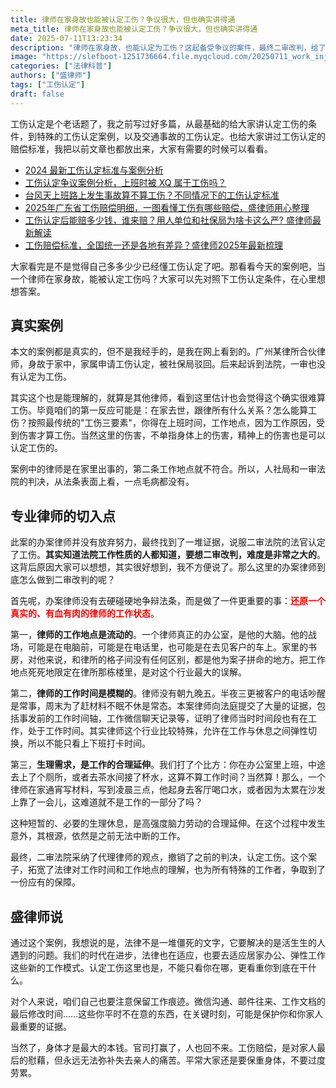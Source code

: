 ```yaml
---
title: 律师在家身故也能被认定工伤？争议很大，但也确实讲得通
meta_title: 律师在家身故也能被认定工伤？争议很大，但也确实讲得通
date: 2025-07-11T13:23:34
description: "律师在家身故，也能认定为工伤？这起备受争议的案件，最终二审改判，给了我们新的启示。本文深度剖析此案，看代理律师如何打破“工作时间、地点、原因”的传统三要素限制。通过论证律师工作地点的流动性、工作时间的模糊性，以及将短暂生理休息视为高强度脑力劳动合理延伸的创新观点，成功说服法院。此案不仅体现了法律对居家办公等新工作模式的适应，也警示所有劳动者：保留微信、邮件等工作痕迹，关键时刻可能成为保护自己和家人的重要证据。"
image: "https://slefboot-1251736664.file.myqcloud.com/20250711_work_injury_more_cover.webp"
categories: ["法律科普"]
authors: ["盛律师"]
tags: ["工伤认定"]
draft: false
---
```


工伤认定是个老话题了，我之前写过好多篇，从最基础的给大家讲认定工伤的条件，到特殊的工伤认定案例，以及交通事故的工伤认定。也给大家讲过工伤认定的赔偿标准，我把以前文章也都放出来，大家有需要的时候可以看看。

- [2024 最新工伤认定标准与案例分析](https://shenglvshi.cn/work_related_injury)
- [工伤认定争议案例分析，上班时被 XQ 属于工伤吗？](https://shenglvshi.cn/work_injury_case)
- [台风天上班路上发生事故算不算工伤？不同情况下的工伤认定标准](http://shenglvshi.cn/typhoon_work_injury)
- [2025年广东省工伤赔偿明细，一图看懂工伤有哪些赔偿，盛律师用心整理](https://shenglvshi.cn/injury_details)
- [工伤认定后能赔多少钱，谁来赔？用人单位和社保局为啥卡这么严? 盛律师最新解读](https://shenglvshi.cn/workers_compensation)
- [工伤赔偿标准，全国统一还是各地有差异？盛律师2025年最新梳理](https://shenglvshi.cn/work_injury_standards)

大家看完是不是觉得自己多多少少已经懂工伤认定了吧。那看看今天的案例吧，当一个律师在家身故，能被认定工伤吗？大家可以先对照下工伤认定条件，在心里想想答案。

## 真实案例

本文的案例都是真实的，但不是我经手的，是我在网上看到的。广州某律所合伙律师，身故于家中，家属申请工伤认定，被社保局驳回。后来起诉到法院，一审也没有认定为工伤。

其实这个也是能理解的，就算是其他律师，看到这里估计也会觉得这个确实很难算工伤。毕竟咱们的第一反应可能是：在家去世，跟律所有什么关系？怎么能算工伤？按照最传统的"工伤三要素"，你得在上班时间，工作地点，因为工作原因，受到伤害才算工伤。当然这里的伤害，不单指身体上的伤害，精神上的伤害也是可以认定工伤的。

案例中的律师是在家里出事的，第二条工作地点就不符合。所以，人社局和一审法院的判决，从法条表面上看，一点毛病都没有。

## 专业律师的切入点

此案的办案律师并没有放弃努力，最终找到了一堆证据，说服二审法院的法官认定了工伤。**其实知道法院工作性质的人都知道，要想二审改判，难度是非常之大的**。这背后原因大家可以想想，其实很好想到，我不方便说了。那么这里的办案律师到底怎么做到二审改判的呢？

首先呢，办案律师没有去硬碰硬地争辩法条，而是做了一件更重要的事：**<span style="color: red;">还原一个真实的、有血有肉的律师的工作状态</span>**。

第一，**律师的工作地点是流动的**。一个律师真正的办公室，是他的大脑。他的战场，可能是在电脑前，可能是在电话里，也可能是在去见客户的车上。家里的书房，对他来说，和律所的格子间没有任何区别，都是他为案子拼命的地方。把工作地点死死地限定在律所那栋楼里，是对这个行业最大的误解。

第二，**律师的工作时间是模糊的**。律师没有朝九晚五。半夜三更被客户的电话吵醒是常事，周末为了赶材料不眠不休是常态。本案律师向法庭提交了大量的证据，包括事发前的工作时间轴，工作微信聊天记录等，证明了律师当时时间段也有在工作，处于工作时间。其实律师这个行业比较特殊，允许在工作与休息之间弹性切换，所以不能只看上下班打卡时间。

第三，**生理需求，是工作的合理延伸**。我们打了个比方：你在办公室里上班，中途去上了个厕所，或者去茶水间接了杯水，这算不算工作时间？当然算！那么，一个律师在家通宵写材料，写到凌晨三点，他起身去客厅喝口水，或者因为太累在沙发上靠了一会儿，这难道就不是工作的一部分了吗？

这种短暂的、必要的生理休息，是高强度脑力劳动的合理延伸。在这个过程中发生意外，其根源，依然是之前无法中断的工作。

最终，二审法院采纳了代理律师的观点，撤销了之前的判决，认定工伤。这个案子，拓宽了法律对工作时间和工作地点的理解，也为所有特殊的工作者，争取到了一份应有的保障。

## 盛律师说

通过这个案例，我想说的是，法律不是一堆僵死的文字，它要解决的是活生生的人遇到的问题。我们的时代在进步，法律也在适应，也要去适应居家办公、弹性工作这些新的工作模式。认定工伤这里也是，不能只看你在哪，更看重你到底在干什么。

对个人来说，咱们自己也要注意保留工作痕迹。微信沟通、邮件往来、工作文档的最后修改时间……这些你平时不在意的东西，在关键时刻，可能是保护你和你家人最重要的证据。

当然了，身体才是最大的本钱。官司打赢了，人也回不来。工伤赔偿，是对家人最后的慰藉，但永远无法弥补失去亲人的痛苦。平常大家还是要保重身体，不要过度劳累。